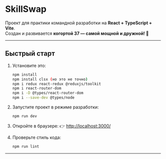 # SkillSwap

Проект для практики командной разработки на **React + TypeScript + Vite**.  
Создан и развивается **когортой 37 — самой мощной и дружной! 💪**

---

## Быстрый старт

1. Установите это:
    ```bash
    npm install
    npm install clsx (но это не точно)
    npm i redux react-redux @reduxjs/toolkit
    npm i react-router-dom
    npm i -D @types/react-router-dom
    npm i --save-dev @types/node
    ```

2. Запустите проект в режиме разработки:
    ```bash
    npm run dev
    ```

3. Откройте в браузере:
    👉 [http://localhost:3000/](http://localhost:3000/)

4. Проверьте стиль кода:
    ```bash
    npm run lint
    ```

---


